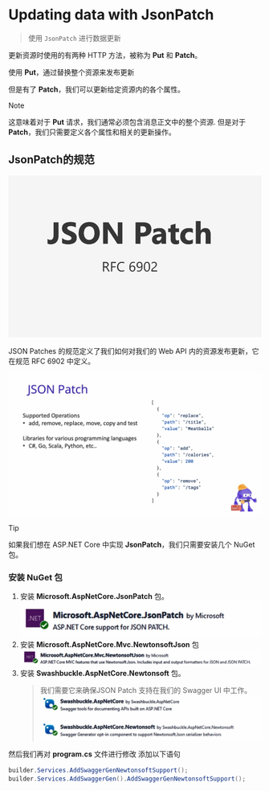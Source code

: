 # Updating data with JsonPatch

> 使用 `JsonPatch` 进行数据更新

更新资源时使用的有两种 HTTP 方法，被称为 **Put** 和 **Patch**。

使用 **Put**，通过替换整个资源来发布更新

但是有了 **Patch**，我们可以更新给定资源内的各个属性。

> [!NOTE]
>
> 这意味着对于 **Put** 请求，我们通常必须包含消息正文中的整个资源. 但是对于 **Patch**，我们只需要定义各个属性和相关的更新操作。

## JsonPatch的规范

![JsonPatch的规范](./imgs/JSON-Patch.png)

JSON Patches 的规范定义了我们如何对我们的 Web API 内的资源发布更新，它在规范 RFC 6902 中定义。

![JsonPatch简要](./imgs/Json-Patch-简要.png)

> [!TIP]
>
> 如果我们想在 ASP.NET Core 中实现 **JsonPatch**，我们只需要安装几个 NuGet 包。

### 安装 NuGet 包

1. 安装 **Microsoft.AspNetCore.JsonPatch** 包。
   ![Microsoft.AspNetCore.JsonPatch 包](imgs/Microsoft.AspNetCore.JsonPatch包.png)
2. 安装 **Microsoft.AspNetCore.Mvc.NewtonsoftJson** 包
   ![Microsoft.AspNetCore.Mvc.NewtonsoftJson 包](./imgs/Microsoft.AspNetCore.Mvc.NewtonsoftJson包.png)
3. 安装 **Swashbuckle.AspNetCore.Newtonsoft** 包。
   > 我们需要它来确保JSON Patch 支持在我们的 Swagger UI 中工作。
   ![Swashbuckle.AspNetCore.Newtonsoft 包](imgs/Swashbuckle.AspNetCore.Newtonsoft包.png)

然后我们再对 **program.cs** 文件进行修改
添加以下语句

```csharp
builder.Services.AddSwaggerGenNewtonsoftSupport();
builder.Services.AddSwaggerGen().AddSwaggerGenNewtonsoftSupport();
```
